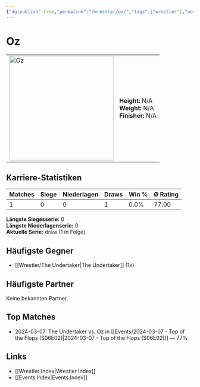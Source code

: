 ```yaml
---
{"dg-publish":true,"permalink":"/wrestler/oz/","tags":["wrestler"],"noteIcon":"","created":"2025-08-11T09:33:20.441+02:00"}
---
```



# Oz

<table>
<tr>
<td><img src="Oz.png" width="280" alt="Oz"></td>
<td>
<b>Height:</b> N/A<br>
<b>Weight:</b> N/A<br>
<b>Finisher:</b> N/A<br>
</td>
</tr>
</table>

## Karriere-Statistiken

| Matches | Siege | Niederlagen | Draws | Win % | Ø Rating |
|---------|-------|-------------|-------|-------|-----------|
| 1 | 0 | 0 | 1 | 0.0% | 77.00 |

**Längste Siegesserie:** 0<br>**Längste Niederlagenserie:** 0<br>**Aktuelle Serie:** draw (1 in Folge)


## Häufigste Gegner
- [[Wrestler/The Undertaker\|The Undertaker]] (1x)

## Häufigste Partner
Keine bekannten Partner.

## Top Matches
- 2024-03-07: The Undertaker vs. Oz in [[Events/2024-03-07 - Top of the Flops (S06E02)\|2024-03-07 - Top of the Flops (S06E02)]] — 77%

## Links
- [[Wrestler Index\|Wrestler Index]]
- [[Events Index\|Events Index]]

